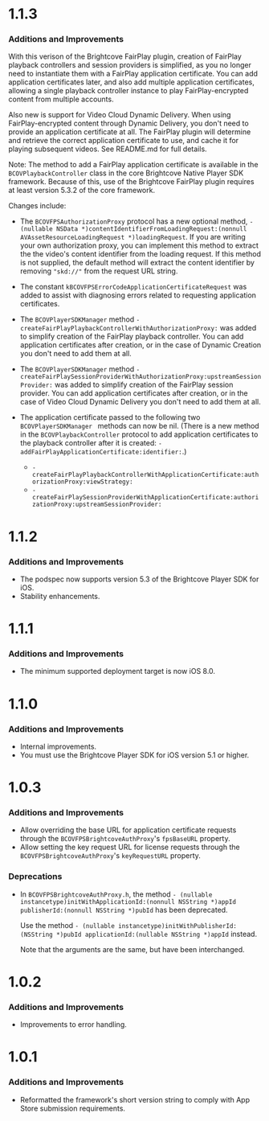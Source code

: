 # 1.1.3

### Additions and Improvements

With this verison of the Brightcove FairPlay plugin, creation of FairPlay playback controllers and session providers is simplified, as you no longer need to instantiate them with a FairPlay application certificate. You can add application certificates later, and also add multiple application certificates, allowing a single playback controller instance to play FairPlay-encrypted content from multiple accounts.

Also new is support for Video Cloud Dynamic Delivery. When using FairPlay-encrypted content through Dynamic Delivery, you don't need to provide an application certificate at all. The FairPlay plugin will determine and retrieve the correct application certificate to use, and cache it for playing subsequent videos. See README.md for full details.

Note: The method to add a FairPlay application certificate is available in the `BCOVPlaybackController` class in the core Brightcove Native Player SDK framework. Because of this, use of the Brightcove FairPlay plugin requires at least version 5.3.2 of the core framework.

Changes include:

* The `BCOVFPSAuthorizationProxy` protocol has a new optional method, `- (nullable NSData *)contentIdentifierFromLoadingRequest:(nonnull AVAssetResourceLoadingRequest *)loadingRequest`. If you are writing your own authorization proxy, you can implement this method to extract the the video's content identifier from the loading request. If this method is not supplied, the default method will extract the content identifier by removing `"skd://"` from the request URL string.

* The constant `kBCOVFPSErrorCodeApplicationCertificateRequest` was added to assist with diagnosing errors related to requesting application certificates.

* The `BCOVPlayerSDKManager` method `-createFairPlayPlaybackControllerWithAuthorizationProxy:` was added to simplify creation of the FairPlay playback controller. You can add application certificates after creation, or in the case of Dynamic Creation you don't need to add them at all.

* The `BCOVPlayerSDKManager` method `-createFairPlaySessionProviderWithAuthorizationProxy:upstreamSessionProvider:` was added to simplify creation of the FairPlay session provider. You can add application certificates after creation, or in the case of Video Cloud Dynamic Delivery you don't need to add them at all.

* The application certificate passed to the following two `BCOVPlayerSDKManager ` methods can now be nil. (There is a new method in the `BCOVPlaybackController` protocol to add application certificates to the playback controller after it is created: `-  addFairPlayApplicationCertificate:identifier:`.)
  - `-createFairPlayPlaybackControllerWithApplicationCertificate:authorizationProxy:viewStrategy:`
  - `-createFairPlaySessionProviderWithApplicationCertificate:authorizationProxy:upstreamSessionProvider:`



# 1.1.2

### Additions and Improvements
* The podspec now supports version 5.3 of the Brightcove Player SDK for iOS.
* Stability enhancements.

# 1.1.1

### Additions and Improvements
* The minimum supported deployment target is now iOS 8.0.

# 1.1.0

### Additions and Improvements
* Internal improvements.
* You must use the Brightcove Player SDK for iOS version 5.1 or higher.

# 1.0.3

### Additions and Improvements
* Allow overriding the base URL for application certificate requests through the `BCOVFPSBrightcoveAuthProxy`'s `fpsBaseURL` property.
* Allow setting the key request URL for license requests through the `BCOVFPSBrightcoveAuthProxy`'s `keyRequestURL` property.

### Deprecations
* In `BCOVFPSBrightcoveAuthProxy.h`, the method `- (nullable instancetype)initWithApplicationId:(nonnull NSString *)appId publisherId:(nonnull NSString *)pubId` has been deprecated.
 
	Use the method
 	`- (nullable instancetype)initWithPublisherId:(NSString *)pubId applicationId:(nullable NSString *)appId` instead.

	 Note that the arguments are the same, but have been interchanged.

# 1.0.2
### Additions and Improvements
* Improvements to error handling.

# 1.0.1
### Additions and Improvements
* Reformatted the framework's short version string to comply with App Store submission requirements.
